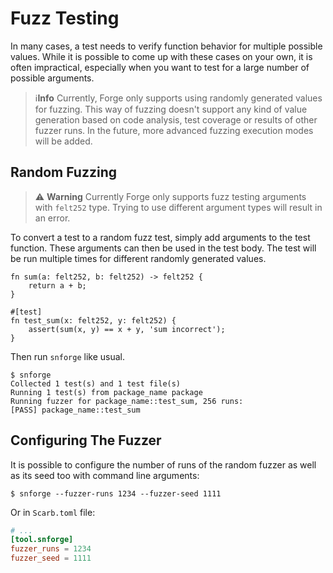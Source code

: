 # Fuzz Testing

In many cases, a test needs to verify function behavior for multiple possible values.
While it is possible to come up with these cases on your own, it is often impractical, especially when you want to test
for a large number of possible arguments.

> ℹ️**Info**
> Currently, Forge only supports using randomly generated values for fuzzing.
> This way of fuzzing doesn't support any kind of value generation based on code analysis, test coverage or results of
> other fuzzer runs.
> In the future, more advanced fuzzing execution modes will be added.

## Random Fuzzing

> ⚠️ **Warning**
> Currently Forge only supports fuzz testing arguments with `felt252` type. Trying to use different argument types will
> result in an error.

To convert a test to a random fuzz test, simply add arguments to the test function.
These arguments can then be used in the test body.
The test will be run multiple times for different randomly generated values.

```cairo
fn sum(a: felt252, b: felt252) -> felt252 {
    return a + b;
}

#[test]
fn test_sum(x: felt252, y: felt252) {
    assert(sum(x, y) == x + y, 'sum incorrect');
}
```

Then run `snforge` like usual.

```shell
$ snforge
Collected 1 test(s) and 1 test file(s)
Running 1 test(s) from package_name package
Running fuzzer for package_name::test_sum, 256 runs:
[PASS] package_name::test_sum
```

## Configuring The Fuzzer

It is possible to configure the number of runs of the random fuzzer as well as its seed too with command line arguments:

```shell
$ snforge --fuzzer-runs 1234 --fuzzer-seed 1111
```

Or in `Scarb.toml` file:

```toml
# ...
[tool.snforge]
fuzzer_runs = 1234
fuzzer_seed = 1111
```
